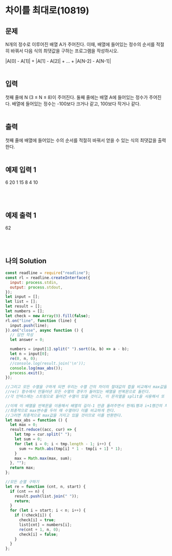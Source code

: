 # 차이를 최대로(10819)

## 문제

N개의 정수로 이루어진 배열 A가 주어진다. 이때, 배열에 들어있는 정수의 순서를 적절히 바꿔서 다음 식의 최댓값을 구하는 프로그램을 작성하시오.

|A[0] - A[1]| + |A[1] - A[2]| + ... + |A[N-2] - A[N-1]|
<br/>
<br/>

## 입력

첫째 줄에 N (3 ≤ N ≤ 8)이 주어진다. 둘째 줄에는 배열 A에 들어있는 정수가 주어진다. 배열에 들어있는 정수는 -100보다 크거나 같고, 100보다 작거나 같다.
<br/>
<br/>

## 출력

첫째 줄에 배열에 들어있는 수의 순서를 적절히 바꿔서 얻을 수 있는 식의 최댓값을 출력한다.
<br/>
<br/>

## 예제 입력 1

6
20 1 15 8 4 10

<br/>
<br/>

## 예제 출력 1

62

<br/>
<br/>

## 나의 Solution

```javascript
const readline = require("readline");
const rl = readline.createInterface({
  input: process.stdin,
  output: process.stdout,
});
let input = [];
let list = [];
let result = [];
let numbers = [];
let check = new Array(9).fill(false);
rl.on("line", function (line) {
  input.push(line);
}).on("close", async function () {
  // 답안 작성
  let answer = 0;

  numbers = input[1].split(" ").sort((a, b) => a - b);
  let n = input[0];
  re(0, n, 0);
  //console.log(result.join('\n'));
  console.log(max_abs());
  process.exit();
});

//그리고 모든 수열을 구하게 되면 우리는 수열 간의 차이의 절대값의 합을 비교해서 max값을 찾아야한다.
//re() 함수에서 만들어낸 모든 수열의 경우가 들어있는 배열을 반복문으로 돌린다.
//각 인덱스에는 스트링으로 들어간 수열이 있을 것이고, 이 문자열을 split을 사용해서 또 하나의 배열로 만들어준다.

//이제 이 배열을 반복문을 이용해서 배열의 길이-1 만큼 돌려주면서 현재i행과 i+1행간의 차이의 절대값을 누산해간다.
//최종적으로 max변수를 두어 매 수열마다 이를 비교하게 한다.
//그러면 최종적으로 max값을 가지고 있을 것이므로 이를 반환한다.
let max_abs = function () {
  let max = 0;
  result.reduce((acc, cur) => {
    let tmp = cur.split(" ");
    let sum = 0;
    for (let i = 0; i < tmp.length - 1; i++) {
      sum += Math.abs(tmp[i] * 1 - tmp[i + 1] * 1);
    }
    max = Math.max(max, sum);
  }, "");
  return max;
};

//모든 순열 구하기
let re = function (cnt, n, start) {
  if (cnt == n) {
    result.push(list.join(" "));
    return;
  }
  for (let i = start; i < n; i++) {
    if (!check[i]) {
      check[i] = true;
      list[cnt] = numbers[i];
      re(cnt + 1, n, 0);
      check[i] = false;
    }
  }
};
```
